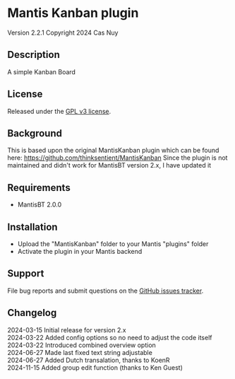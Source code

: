 
# Mantis Kanban plugin
 
Version 2.2.1
Copyright 2024 Cas Nuy

## Description

A simple Kanban Board

## License

Released under the [GPL v3 license](http://opensource.org/licenses/GPL-3.0).

## Background

This is based upon the original MantisKanban plugin which can be found here: https://github.com/thinksentient/MantisKanban
Since the plugin is not maintained and didn't work for MantisBT version 2.x, I have updated it

## Requirements

- MantisBT 2.0.0

## Installation

*   Upload the "MantisKanban" folder to your Mantis "plugins" folder
*   Activate the plugin in your Mantis backend

## Support

File bug reports and submit questions on the
[GitHub issues tracker](http://github.com/mantisbt-plugins/MantisKanban/issues).

## Changelog

2024-03-15	Initial release for version 2.x<br>
2024-03-22	Added config options so no need to adjust the code itself<br>
2024-03-22	Introduced combined overview option<br>
2024-06-27	Made last fixed text string adjustable<br>
2024-06-27	Added Dutch transalation, thanks to KoenR<br>
2024-11-15      Added group edit function (thanks to Ken Guest)<br>
